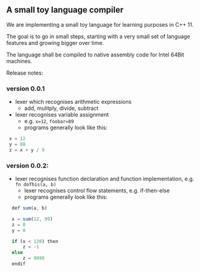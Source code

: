 ## A small toy language compiler

We are implementing a small toy language for learning purposes in
C++ 11. 

The goal is to go in small steps, starting with a very small set of 
language features and growing bigger over time. 

The language shall be compiled to native assembly code for Intel 64Bit
machines. 

Release notes:

### version 0.0.1 
  * lexer which recognises arithmetic expressions 
    * add, mulitply, divide, subtract
  * lexer recognises variable assignment
    * e.g. ```x=12```, ```foobar=89```
	* programs generally look like this:

   ```C++
	x = 12
	y = 88
	z = x + y / 9
  ```   

### version 0.0.2: 
  * lexer recognises function declaration and function implementation, e.g. ```fn doThis(a, b)```
	* lexer recognises control flow statements, e.g. if-then-else
	* programs generally look like this: 
  ```javascript
	def sum(a, b)

	x = sum(12, 99)
	z = 0
	y = 0

	if (x < 120) then
		z = -1
	else
		z = 9999
	endif	
  ```




